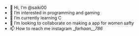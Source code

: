 - 👋 Hi, I’m @saiki00
- 👀 I’m interested in programming and gaming 
- 🌱 I’m currently learning C
- 💞️ I’m looking to collaborate on making a app for women safty
- 📫 How to reach me instagram __farhaan__786_



